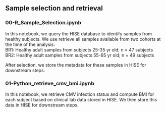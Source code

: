 ## Sample selection and retrieval

### 00-R_Sample_Selection.ipynb
In this notebook, we query the HISE database to identify samples from healthy subjects. We use retrieve all samples available from two cohorts at the time of the analysis:  
BR1: Healthy adult samples from subjects 25-35 yr old; n = 47 subjects  
BR2: Healthy adult samples from subjects 55-65 yr old; n = 49 subjects

After selection, we store the metadata for these samples in HISE for downstream steps.

### 01-Python_retrieve_cmv_bmi.ipynb
In this notebook, we retrieve CMV infection status and compute BMI for each subject based on clinical lab data stored in HISE. We then store this data in HISE for downstream steps.

